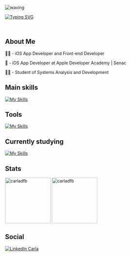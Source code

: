 ![waving](https://capsule-render.vercel.app/api?type=waving&height=150&color=D0D6D2)

[![Typing SVG](https://readme-typing-svg.herokuapp.com/?color=D0D6D2&size=35&center=true&vCenter=true&width=1000&lines=Hello,+my+name+is+Carla;Be+Welcome!+:%29)](https://git.io/typing-svg)

<br>
<h2 aling="left">About Me</h2>
<p>👩‍💻 - iOS App Developer and Front-end Developer</p>
<p>📲 - iOS App Developer at Apple Developer Academy | Senac</p>
<p>👩‍🎓 - Student of Systems Analysis and Development </p>

<h2 align="left">Main skills</h2>

[![My Skills](https://skillicons.dev/icons?i=swift,java,spring,html,css,js,mysql)](https://skillicons.dev)

<h2 align="left">Tools</h2>

[![My Skills](https://skillicons.dev/icons?i=vscode,idea,git,github,figma,ai,ps,wordpress,apple,windows)](https://skillicons.dev)

<h2 align="left">Currently studying</h2>

[![My Skills](https://skillicons.dev/icons?i=swift,react,js,java)](https://skillicons.dev)

<h2 align="left">Stats</h2>
<div align="left">
  <img height="150em" src="https://github-readme-stats.vercel.app/api/top-langs?username=carladfb&show_icons=true&locale=en&layout=compact&bg_color=0d1117&text_color=ffffff" alt="carladfb" />
  <img height="150em" src="https://github-readme-stats.vercel.app/api?username=carladfb&show_icons=true&locale=en&bg_color=0d1117&text_color=ffffff" alt="carladfb" />
</div>

<h2 align="left">Social</h2>
<a href="https://linkedin.com/in/carlafebrito" target="blank">
  <img align="center" src="https://skillicons.dev/icons?i=linkedin" alt="LinkedIn Carla" />
</a>

